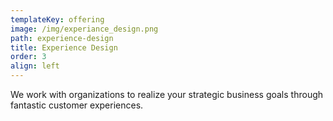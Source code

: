 ```yaml
---
templateKey: offering
image: /img/experiance_design.png
path: experience-design
title: Experience Design
order: 3
align: left
---
```


We work with organizations to realize your strategic business goals through fantastic customer experiences.
